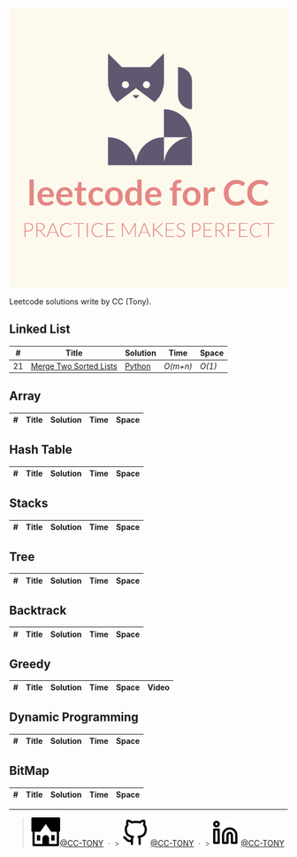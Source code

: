 <div align="center">
	<img width="900" src="https://github.com/CCTSAI-Tony/leetcode/blob/master/legacy/logo2.png" alt="leetcode">
	<br>
</div>

Leetcode solutions write by CC (Tony).

## Linked List

| #   | Title                                                                           | Solution                                                   | Time     | Space  |
| --- | ------------------------------------------------------------------------------- | ---------------------------------------------------------- | -------- | ------ |
| 21  | [Merge Two Sorted Lists](https://leetcode.com/problems/merge-two-sorted-lists/) | [Python](./leetcode/21.%20Merge%20Two%20Sorted%20Lists.py) | _O(m+n)_ | _O(1)_ |

## Array

| #   | Title | Solution | Time | Space |
| --- | ----- | -------- | ---- | ----- |


## Hash Table

| #   | Title | Solution | Time | Space |
| --- | ----- | -------- | ---- | ----- |


## Stacks

| #   | Title | Solution | Time | Space |
| --- | ----- | -------- | ---- | ----- |


## Tree

| #   | Title | Solution | Time | Space |
| --- | ----- | -------- | ---- | ----- |


## Backtrack

| #   | Title | Solution | Time | Space |
| --- | ----- | -------- | ---- | ----- |


## Greedy

| #   | Title | Solution | Time | Space | Video |
| --- | ----- | -------- | ---- | ----- | ----- |


## Dynamic Programming

| #   | Title | Solution | Time | Space |
| --- | ----- | -------- | ---- | ----- |


## BitMap

| #   | Title | Solution | Time | Space |
| --- | ----- | -------- | ---- | ----- |


---

> ![home](https://github.com/CCTSAI-Tony/leetcode/blob/master/legacy/house.svg)[@CC-TONY](https://chih-chin-tsai.netlify.app/) &nbsp;&middot;&nbsp; > ![github](https://github.com/CCTSAI-Tony/leetcode/blob/master/legacy/github.svg) [@CC-TONY](https://github.com/CCTSAI-Tony) &nbsp;&middot;&nbsp; > ![linkedin](https://github.com/CCTSAI-Tony/leetcode/blob/master/legacy/linkedin.svg) [@CC-TONY](https://www.linkedin.com/in/chih-chin-tsai38aa34114/)
